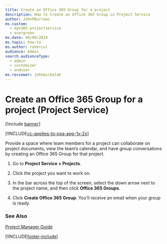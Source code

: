 ```yaml
---
title: Create an Office 365 Group for a project
description: How to Create an Office 365 Group in Project Service
author: JohnPBurrows
ms.custom: 
  - dyn365-projectservice
  - evergreen
ms.date: 04/09/2024
ms.topic: how-to
ms.author: ruhercul
audience: Admin
search.audienceType: 
  - admin
  - customizer
  - enduser
ms.reviewer: johnmichalak
---
```

# Create an Office 365 Group for a project (Project Service)

[!include [banner](../includes/psa-now-project-operations.md)]

[!INCLUDE[cc-applies-to-psa-app-1x-2x](../includes/cc-applies-to-psa-app-1x-2x.md)]

Provide a space where team members for a project can collaborate on project documents, view the team’s calendar, and have group conversations by creating an Office 365 Group for that project.  
  
1.  Go to **Project Service > Projects**.  
  
2.  Click the project you want to work on.  
  
3.  In the bar across the top of the screen, select the down arrow next to the project name, and then click **Office 365 Groups**.  
  
4.  Click **Create Office 365 Group**. You’ll receive an email when your group is ready.  
  
### See Also  
 [Project Manager Guide](../psa/project-manager-guide.md)


[!INCLUDE[footer-include](../includes/footer-banner.md)]
